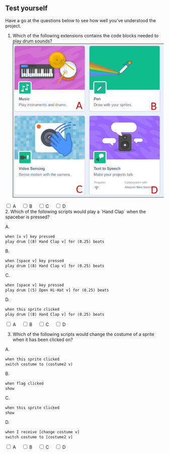 ## Test yourself

Have a go at the questions below to see how well you've understood the project.

1. Which of the following extensions contains the code blocks needed to play drum sounds?
![scratch extensions](images/extensions.png)
<html lang="en">
<head>
<meta charset="utf-8">
<title>jQuery Show Hide Elements Using Checkboxes</title>
<style type="text/css">
    .box{
        color: #fff;
        padding: 20px;
        display: none;
        margin-top: 20px;
    }
    .A1{ background: #228B22; }
    .B1{ background: #ff0000; }
    .C1{ background: #ff0000; }
    .D1{ background: #ff0000; }
    label{ margin-right: 15px; }
</style>
<script src="https://code.jquery.com/jquery-1.12.4.min.js"></script>
<script type="text/javascript">
$(document).ready(function(){
    $('input[type="checkbox"]').click(function(){
        var inputValue = $(this).attr("value");
        $("." + inputValue).toggle();
    });
});
</script>
</head>
<body>
    <div>
        <label><input type="checkbox" name="colorCheckbox" value="A1"> A</label>
        <label><input type="checkbox" name="colorCheckbox" value="B1"> B</label>
        <label><input type="checkbox" name="colorCheckbox" value="C1"> C</label>
        <label><input type="checkbox" name="colorCheckbox" value="D1"> D</label>
    </div>
    <div class="A1 box">Well done, that is the correct extension</div>
    <div class="B1 box">Try again, this extension lets you draw on the stage</div>
    <div class="C1 box">Try again, this extension lets you use the computer's camera</div>
    <div class="D1 box">Try again, this extension can get your computer to talk</div>
</body>
</html>
2. Which of the following scripts would play a `Hand Clap` when the spacebar is pressed?

A.
```blocks3
when [x v] key pressed
play drum [(8) Hand Clap v] for (0.25) beats
```
B.
```blocks3
when [space v] key pressed
play drum [(8) Hand Clap v] for (0.25) beats
```
C.
```blocks3
when [space v] key pressed
play drum [(5) Open Hi-Hat v] for (0.25) beats
```
D.
```blocks3
when this sprite clicked
play drum [(8) Hand Clap v] for (0.25) beats
```
<html lang="en">
<head>
<meta charset="utf-8">
<title>jQuery Show Hide Elements Using Checkboxes</title>
<style type="text/css">
    .box{
        color: #fff;
        padding: 20px;
        display: none;
        margin-top: 20px;
    }
    .A2{ background: #ff0000; }
    .B2{ background: #228B22; }
    .C2{ background: #ff0000; }
    .D2{ background: #ff0000; }
    label{ margin-right: 15px; }
</style>
<script src="https://code.jquery.com/jquery-1.12.4.min.js"></script>
<script type="text/javascript">
$(document).ready(function(){
    $('input[type="checkbox"]').click(function(){
        var inputValue = $(this).attr("value");
        $("." + inputValue).toggle();
    });
});
</script>
</head>
<body>
    <div>
        <label><input type="checkbox" name="colorCheckbox" value="A2"> A</label>
        <label><input type="checkbox" name="colorCheckbox" value="B2"> B</label>
        <label><input type="checkbox" name="colorCheckbox" value="C2"> C</label>
        <label><input type="checkbox" name="colorCheckbox" value="D2"> D</label>
    </div>
    <div class="A2 box">Try again, this script works when the x key is pressed</div>
    <div class="B2 box">Well done, this script plays a hand clap when space is pressed</div>
    <div class="C2 box">Try again, this script plays the Hi Hat</div>
    <div class="D2 box">Try again, this script works when the sprite is clicked</div>
</body>
</html>

3. Which of the following scripts would change the costume of a sprite when it has been clicked on?

A.
```blocks3
when this sprite clicked
switch costume to (costume2 v)
```
B.
```blocks3
when flag clicked
show
```
C.
```blocks3
when this sprite clicked
show
```
D.
```blocks3
when I receive [change costume v]
switch costume to [costume2 v]
```
<html lang="en">
<head>
<meta charset="utf-8">
<title>jQuery Show Hide Elements Using Checkboxes</title>
<style type="text/css">
    .box{
        color: #fff;
        padding: 20px;
        display: none;
        margin-top: 20px;
    }
    .A3{ background: #228B22; }
    .B3{ background: #ff0000; }
    .C3{ background: #ff0000; }
    .D3{ background: #ff0000; }
    label{ margin-right: 15px; }
</style>
<script src="https://code.jquery.com/jquery-1.12.4.min.js"></script>
<script type="text/javascript">
$(document).ready(function(){
    $('input[type="checkbox"]').click(function(){
        var inputValue = $(this).attr("value");
        $("." + inputValue).toggle();
    });
});
</script>
</head>
<body>
    <div>
        <label><input type="checkbox" name="colorCheckbox" value="A3"> A</label>
        <label><input type="checkbox" name="colorCheckbox" value="B3"> B</label>
        <label><input type="checkbox" name="colorCheckbox" value="C3"> C</label>
        <label><input type="checkbox" name="colorCheckbox" value="D3"> D</label>
    </div>
    <div class="A3 box">Well done, this script changes the costume when the sprite is clicked </div>
    <div class="B3 box">Try again, this script changes costume when the green flag is clicked</div>
    <div class="C3 box">Try again, this script shows a hidden sprite when it is clicked</div>
    <div class="D3 box">Try again, this script switches the costume when it receives a broadcast</div>
</body>
</html>
